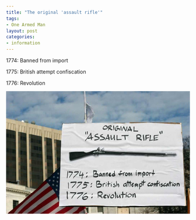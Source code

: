 ```yaml
---
title: "The original 'assault rifle'"
tags:
- One Armed Man
layout: post
categories:
- information
---
```


1774: Banned from import

1775: British attempt confiscation

1776: Revolution

![The original 'assault rifle'](/assets/img/20161226-original-assault-rifle.jpg)

